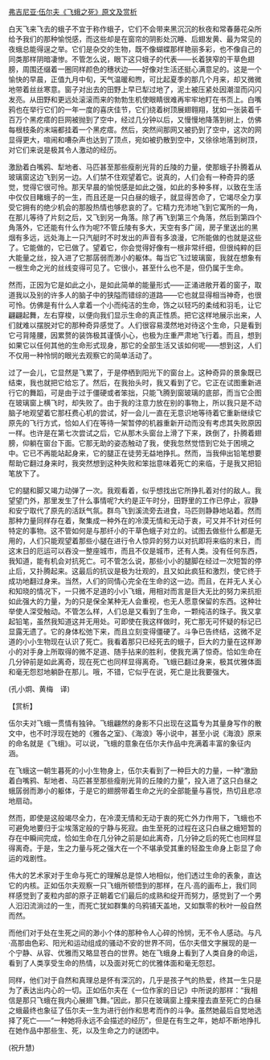 [弗吉尼亚·伍尔夫《飞蛾之死》原文及赏析](https://www.vrrw.net/wx/12520.html)

白天飞来飞去的蛾子不宜于称作蛾子，它们不会带来黑沉沉的秋夜和常春藤花朵所给予我们的那种愉悦感，而这些却是在窗帘的阴影处沉睡、后翅发黄、最为常见的夜蛾总能得逞之举。它们是杂交的生物，既不像蝴蝶那样艳丽多彩，也不像自己的同类那样阴暗凄惨。不管怎么说，眼下这只蛾子的代表——长着狭窄的干草色翅膀，周围还缀着一圈同样颜色的穗状边——好像对生活还挺心满意足的。这是一个愉快的早晨，正值九月中旬，天气温暖和煦，可比起夏季的那几个月来，却又微微地带着丝丝寒意。窗子对出去的田野上早已犁过地了，泥土被压紧处因潮湿而闪闪发亮。从田野和更远处滚滚而来的勃勃生机使眼睛很难再牢牢地盯在书页上。白嘴鸦也在举行它们的一年一度的喜庆佳节，它们绕着树顶展翅翱翔，犹如一张装着千百万个黑疙瘩的巨网被抛到了空中，经过几分钟以后，又慢慢地降落到树上，仿佛每根枝条的末端都挂着一个黑疙瘩。然后，突然间那网又被扔到了空中，这次的网显得更大，喧闹和嘈杂声也达到了顶点，宛如被扔散到空中，又徐徐地落到树顶，对它们来说是极其令人激动的经历。

激励着白嘴鸦、犁地者、马匹甚至那些瘦削光背的丘陵的力量，使那蛾子扑腾着从玻璃窗这边飞到另一边。人们禁不住观望着它。说真的，人们会有一种奇异的感觉，觉得它很可怜。那天早晨的愉悦感是如此之强，如此的多种多样，以致在生活中仅仅目睹蛾子的一生，而且还是一只白昼的蛾子，就显得苦命了，它竭尽全力享受它拥有的绝少机会的那股热情也够悲哀的了。它精力充沛地飞到它寓所的一角，在那儿等待了片刻之后，又飞到另一角落。除了再飞到第三个角落，然后到第四个角落外，它还能有什么作为呢?不管丘陵有多大，天空有多广阔，房子里送出的黑烟有多远，远处海上一只汽艇时不时发出的声音有多浪漫，它所能做的也就是这些了。它能做的，它已做了。望着它，你会觉得好像有一根非常纤细，但很纯粹的巨大能量之丝，投入进了它那孱弱而渺小的躯体。每当它飞过玻璃窗，我就在想象有一根生命之光的丝线变得可见了。它很小，甚至什么也不是，但仍属于生命。



然而，正因为它是如此之小，是如此简单的能量形式——正涌进敞开着的窗子，取道我以及别的许多人的脑子中的狭隘而错综的道路——它也就显得相当神奇，也很可怜。仿佛是有什么人拿着一个小而纯洁的生命，饰之以轻巧的柔绒和羽毛，让它翩翩起舞，左右穿梭，以便向我们显示生命的真正性质。把它这样地展示出来，人们就难以摆脱对它的那种奇异感觉了。人们很容易漠然地对待这个生命，只是看到它弓背隆腰，因累赘的装饰极其谨慎小心，也极为庄重严肃地飞行着。而且，想到如果它以任何其他的生命形式现身，那它的全部生活又该如何呢——想到这，人们不仅用一种怜悯的眼光去观察它的简单活动了。

过了一会儿，它显然是飞累了，于是停栖到阳光下的窗台上。这种奇异的景象既已结束，我也就把它给忘了。然后，在我抬头时，我又看到了它。它正在试图重新进行它的舞蹈，可是由于过于僵硬或者笨拙，只能飞腾到窗玻璃的底部，而当它企图在玻璃窗上横飞时，却失败了。由于我的注意力放在别的事物上，所以我只是不动脑子地观望着它那枉费心机的尝试，好一会儿一直在无意识地等待着它重新继续它原先的飞行方式，恰如人们在等待一架暂停的机器重新开动而没有考虑其失败原因一样。也许是在第七次尝试之后，它从那木头窗台上滑了下来，跌倒了，扑腾着翅膀，仰躺在窗台下面。它那无助的姿态触动了我，使我忽然觉悟到它处于困境之中。它已不再能站起身来，它的腿正在徒劳无益地挣扎。然而，当我伸出铅笔想要帮助它翻过身来时，我突然想到这种失败和笨拙意味着死亡的来临，于是我又把铅笔放下了。

它的腿和脚又竭力动弹了一次。我观看着，似乎想找出它所挣扎着对付的敌人。我望望门外，那里发生了什么事情呢?大约是正午时分，田野里的工作已停止，寂静和安宁取代了原先的活跃气氛。群鸟飞到溪流旁去进食，马匹则静静地站着。然而那种力量同样存在着，聚集成一种外在的冷漠无情和无动于衷，可又并不针对任何特定的事物。这不管如何是与那纤小的干草色蛾子对立的。试图去做些什么都是无用的，人们只能观望着那些小腿在进行令人惊异的努力以对抗即将来临的末日，而这末日的厄运可以吞没一整座城市，而且不仅是城市，还有人类。没有任何东西，我知道，能有机会对抗死亡。可不管怎么说，那些小小的腿脚在经过一次短暂的停止后，又扑腾起来。这最后的抗议是极为壮观的，且又如此疯狂和激烈，使它终于成功地翻过身来。当然，人们的同情心完全在生命的这一边。而且，在并无人关心和知晓的情况下，一只微不足道的小小飞蛾，用相对而言是巨大无比的努力来抗拒如此强大的力量，为的只是保全某种无人会重视，也无人愿意保留的东西。这种壮举使人深受触动。不管怎么样，人们总是又看到了生命，一颗纯洁的珠子。我又拿起铅笔，虽然我知道这并无用处。可即使在我这样做时，死亡那无可怀疑的标记已显露无遗了。它的身体松弛下来，而且立刻变得僵硬了。斗争已告终结，这微不足道的小小生物现在认识了死亡。我看着那只已经死去的蛾子，巨大的力量在这样渺小的对手身上所取得的微不足道、随手拈来的胜利，使我充满了惊奇。恰如生命在几分钟前是如此离奇，现在死亡也同样显得离奇。飞蛾已翻过身来，极其优雅体面和毫无怨怼地躺卧在那儿。哦，不错，它似乎在说，死亡是比我要强大。

(孔小炯、黄梅　译)

【赏析】

伍尔夫对飞蛾一贯情有独钟。飞蛾翩然的身影不只出现在这篇专为其量身写作的散文中，也不时浮现在她的《雅各之室》、《海浪》等小说中，甚至小说《海浪》原来的命名就是《飞蛾》。可以说，飞蛾的意象在伍尔夫作品中充满着丰富的象征内涵。

在飞蛾这一朝生暮死的小小生物身上，伍尔夫看到了一种巨大的力量，一种“激励着白嘴鸦、犁地者、马匹甚至那些瘦削光背的丘陵的力量”，投入进了这只白昼之蛾孱弱而渺小的躯体，于是它的翅膀带着生命之光的全部能量与喜悦，热切且悲凉地扇动。

然而，即使是这般竭尽全力，在冷漠无情和无动于衷的死亡外力作用下，飞蛾也不可避免地要归于尘埃落定般的宁静与死寂。由生至死的过程在这只白昼之蛾短暂的存在中瞬间完成，恰如生命在几分钟之前是如此离奇，几分钟之后的死亡也同样显得离奇。于是，生之力量与死之强大在一个不堪承受其重的轻盈生命身上彰显了命运的戏剧性。

伟大的艺术家对于生命与死亡的理解总是惊人地相似，他们透过生命的表象，直达它的内核。正如伍尔夫观察一只飞蛾所顿悟到的那样，在凡·高的画布上，我们同样感觉到了麦粒内部的原子正朝着它们最后的成熟和绽开而努力，感觉到了一个男人汩汩流淌过的一生，而死亡犹如群集的乌鸦铺天盖地，又如飘零的秋叶一般自然而然。

而他们对于处在生死之间的渺小个体的那种令人心碎的怜悯，无不令人感动。与凡·高那由色彩、阳光和运动组成的骚动不安的世界不同，伍尔夫借文字展现的是一个宁静、从容、优雅而又略显苍白的世界。她在飞蛾身上看到了人类自身的命运，看到了人类享受生命的热情，以及面对死亡的优雅体面和毫无怨怼。

同样，他们对于自然和真理总是怀有深沉的，几乎是孩子气的热爱，终其一生只是为了表达出内心的一切。正如伍尔夫在《一位作家的日记》中所说的那样：“我相信是那只飞蛾在我内心展翅飞舞。”因此，那只在玻璃窗上撞来撞去直至死亡的白昼之蛾最终也象征了伍尔夫一生为进行创作和思考而作的斗争。虽然她最后自觉地选择了死亡——“一种她将永远不会描述的经历”，但是在有生之年，她却不断地挣扎在她作品中那些生、死，以及生命之力的谜团中。

(祝升慧)

